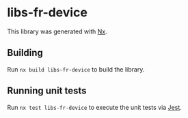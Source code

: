 # libs-fr-device

This library was generated with [Nx](https://nx.dev).

## Building

Run `nx build libs-fr-device` to build the library.

## Running unit tests

Run `nx test libs-fr-device` to execute the unit tests via [Jest](https://jestjs.io).
